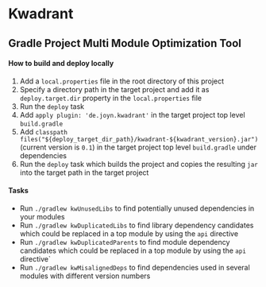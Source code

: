 # Kwadrant

## Gradle Project Multi Module Optimization Tool

#### **How to build and deploy locally**

1. Add a `local.properties` file in the root directory of this project
2. Specify a directory path in the target project and add it as `deploy.target.dir` property in the `local.properties` file
3. Run the `deploy` task
4. Add `apply plugin: 'de.joyn.kwadrant'` in the target project top level `build.gradle`
5. Add `classpath files("${deploy_target_dir_path}/kwadrant-${kwadrant_version}.jar")` (current version is `0.1`) in the target project top level `build.gradle` under dependencies
6. Run the `deploy` task which builds the project and copies the resulting `jar` into the target path in the target project

#### **Tasks**

- Run `./gradlew kwUnusedLibs` to find potentially unused dependencies in your modules
- Run `./gradlew kwDuplicatedLibs` to find library dependency candidates which could be replaced in a top module by using the `api` directive
- Run `./gradlew kwDuplicatedParents` to find module dependency candidates which could be replaced in a top module by using the `api` directive`
- Run `./gradlew kwMisalignedDeps` to find dependencies used in several modules with different version numbers

